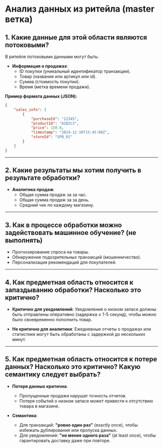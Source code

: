 # Анализ данных из ритейла (master ветка)

## 1. Какие данные для этой области являются потоковыми?

В ритейле потоковыми данными могут быть:

- **Информация о продажах**:
  - ID покупки (уникальный идентификатор транзакции).
  - Товар (название или артикул или id).
  - Сумма (стоимость покупки).
  - Время (метка времени продажи).

**Пример формата данных (JSON):**

```json
{
    "sales_info": [
        {
            "purchaseId": "12345",
            "productId": "A1B2C3",
            "price": 150.0,
            "timestamp": "2024-12-10T15:45:00Z",
            "storeId": "SPB_01"
        }
    ]
}
```

---

## 2. Какие результаты мы хотим получить в результате обработки?

- **Аналитика продаж**:
  - Общая сумма продаж за за час.
  - Общая сумма продаж за за день.
  - Средний чек по каждому магазину.

---

## 3. Как в процессе обработки можно задействовать машинное обучение? (не выполнять)

- Прогнозирование спроса на товары.
- Обнаружение подозрительных транзакций (мошенничество).
- Персонализация рекомендаций для покупателей.

---

## 4. Как предметная область относится к запаздыванию обработки? Насколько это критично?

- **Критично для уведомлений**:
  Уведомления о низком запасе должны быть отправлены оперативно (задержка ≤ 1-5 секунд), чтобы можно было своевременно пополнить товар.

- **Не критично для аналитики**:
  Ежедневные отчеты о продажах или статистике могут быть обработаны с задержкой до нескольких минут.

---

## 5. Как предметная область относится к потере данных? Насколько это критично? Какую семантику следует выбрать?

- **Потеря данных критична**:
  - Пропущенные продажи нарушат точность отчетов.
  - Потеря событий о низком запасе может привести к отсутствию товара в магазине.

- **Cемантика**:
  - Для транзакций: **"ровно один раз"** (exactly once), чтобы избежать дублирования или пропуска данных.
  - Для уведомлений: **"не менее одного раза"** (at least once), чтобы гарантировать доставку даже при повторе.
